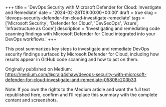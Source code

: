+++
title = 'DevOps Security with Microsoft Defender for Cloud: Investigate and Remediate'
date = '2024-02-28T09:00:00+00:00'
draft = true
slug = 'devops-security-defender-for-cloud-investigate-remediate'
tags = ['Microsoft Security', 'Defender for Cloud', 'DevSecOps', 'Azure', 'Infrastructure as Code']
description = 'Investigating and remediating code scanning findings with Microsoft Defender for Cloud integrated into your DevOps workflows.'
+++

This post summarizes key steps to investigate and remediate DevOps security findings surfaced by Microsoft Defender for Cloud, including how results appear in GitHub code scanning and how to act on them.

Originally published on Medium: https://medium.com/@craig4shaw/devops-security-with-microsoft-defender-for-cloud-investigate-and-remediate-05808c203b33

Note: If you own the rights to the Medium article and want the full text republished here, confirm and I’ll replace this summary with the complete content and screenshots.
